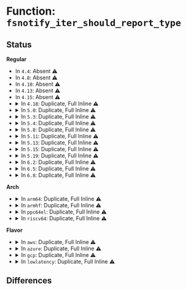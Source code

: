 # Function: <code>fsnotify_iter_should_report_type</code>

## Status
<b>Regular</b>
<ul>
<li>
In <code>4.4</code>: Absent ⚠️
</li>
<li>
In <code>4.8</code>: Absent ⚠️
</li>
<li>
In <code>4.10</code>: Absent ⚠️
</li>
<li>
In <code>4.13</code>: Absent ⚠️
</li>
<li>
In <code>4.15</code>: Absent ⚠️
</li>
<li>
<details>
<summary>In <code>4.18</code>: Duplicate, Full Inline ⚠️</summary>

**Collision:** Static Duplication

**Inline:** Full

**Transformation:** False

**Instances:**

```
In fs/notify/fsnotify.c (ffffffff812e445d)
Location: include/linux/fsnotify_backend.h:219
Inline: True
Inline callers:
  - fs/notify/fsnotify.c:fsnotify
```
```
In fs/notify/fanotify/fanotify.c (ffffffff812e7ffe)
Location: include/linux/fsnotify_backend.h:219
Inline: True
```
</details>
</li>
<li>
<details>
<summary>In <code>5.0</code>: Duplicate, Full Inline ⚠️</summary>

**Collision:** Static Duplication

**Inline:** Full

**Transformation:** False

**Instances:**

```
In fs/notify/fsnotify.c (ffffffff812f91e0)
Location: include/linux/fsnotify_backend.h:240
Inline: True
Inline callers:
  - fs/notify/fsnotify.c:fsnotify
  - fs/notify/fsnotify.c:fsnotify
  - fs/notify/fsnotify.c:fsnotify
```
```
In fs/notify/fanotify/fanotify.c (ffffffff812fccc8)
Location: include/linux/fsnotify_backend.h:240
Inline: True
Inline callers:
  - fs/notify/fanotify/fanotify.c:fanotify_handle_event
```
</details>
</li>
<li>
<details>
<summary>In <code>5.3</code>: Duplicate, Full Inline ⚠️</summary>

**Collision:** Static Duplication

**Inline:** Full

**Transformation:** False

**Instances:**

```
In fs/notify/fsnotify.c (ffffffff81319835)
Location: include/linux/fsnotify_backend.h:245
Inline: True
Inline callers:
  - fs/notify/fsnotify.c:fsnotify
  - fs/notify/fsnotify.c:fsnotify
  - fs/notify/fsnotify.c:fsnotify
```
```
In fs/notify/fanotify/fanotify.c (ffffffff8131d908)
Location: include/linux/fsnotify_backend.h:245
Inline: True
Inline callers:
  - fs/notify/fanotify/fanotify.c:fanotify_handle_event
  - fs/notify/fanotify/fanotify.c:fanotify_handle_event
```
</details>
</li>
<li>
<details>
<summary>In <code>5.4</code>: Duplicate, Full Inline ⚠️</summary>

**Collision:** Static Duplication

**Inline:** Full

**Transformation:** False

**Instances:**

```
In fs/notify/fsnotify.c (ffffffff8132c665)
Location: include/linux/fsnotify_backend.h:245
Inline: True
Inline callers:
  - fs/notify/fsnotify.c:fsnotify
  - fs/notify/fsnotify.c:fsnotify
  - fs/notify/fsnotify.c:fsnotify
```
```
In fs/notify/fanotify/fanotify.c (ffffffff81330748)
Location: include/linux/fsnotify_backend.h:245
Inline: True
Inline callers:
  - fs/notify/fanotify/fanotify.c:fanotify_handle_event
  - fs/notify/fanotify/fanotify.c:fanotify_handle_event
```
</details>
</li>
<li>
<details>
<summary>In <code>5.8</code>: Duplicate, Full Inline ⚠️</summary>

**Collision:** Static Duplication

**Inline:** Full

**Transformation:** False

**Instances:**

```
In fs/notify/fsnotify.c (ffffffff81366541)
Location: include/linux/fsnotify_backend.h:271
Inline: True
Inline callers:
  - fs/notify/fsnotify.c:fsnotify
  - fs/notify/fsnotify.c:send_to_group
  - fs/notify/fsnotify.c:send_to_group
```
```
In fs/notify/fanotify/fanotify.c (ffffffff8136a120)
Location: include/linux/fsnotify_backend.h:271
Inline: True
Inline callers:
  - fs/notify/fanotify/fanotify.c:fanotify_get_fsid
  - fs/notify/fanotify/fanotify.c:fanotify_group_event_mask
```
</details>
</li>
<li>
<details>
<summary>In <code>5.11</code>: Duplicate, Full Inline ⚠️</summary>

**Collision:** Static Duplication

**Inline:** Full

**Transformation:** False

**Instances:**

```
In fs/notify/fsnotify.c (ffffffff81373644)
Location: include/linux/fsnotify_backend.h:305
Inline: True
Inline callers:
  - fs/notify/fsnotify.c:fsnotify
  - fs/notify/fsnotify.c:send_to_group
  - fs/notify/fsnotify.c:send_to_group
```
```
In fs/notify/fanotify/fanotify.c (ffffffff813781f3)
Location: include/linux/fsnotify_backend.h:305
Inline: True
Inline callers:
  - fs/notify/fanotify/fanotify.c:fanotify_handle_event
  - fs/notify/fanotify/fanotify.c:fanotify_get_fsid
```
</details>
</li>
<li>
<details>
<summary>In <code>5.13</code>: Duplicate, Full Inline ⚠️</summary>

**Collision:** Static Duplication

**Inline:** Full

**Transformation:** False

**Instances:**

```
In fs/notify/fsnotify.c (ffffffff81379fa5)
Location: include/linux/fsnotify_backend.h:302
Inline: True
Inline callers:
  - fs/notify/fsnotify.c:fsnotify
  - fs/notify/fsnotify.c:send_to_group
  - fs/notify/fsnotify.c:send_to_group
```
```
In fs/notify/fanotify/fanotify.c (ffffffff8137edb2)
Location: include/linux/fsnotify_backend.h:302
Inline: True
Inline callers:
  - fs/notify/fanotify/fanotify.c:fanotify_handle_event
  - fs/notify/fanotify/fanotify.c:fanotify_handle_event
```
</details>
</li>
<li>
<details>
<summary>In <code>5.15</code>: Duplicate, Full Inline ⚠️</summary>

**Collision:** Static Duplication

**Inline:** Full

**Transformation:** False

**Instances:**

```
In fs/notify/fsnotify.c (ffffffff813c6bb2)
Location: include/linux/fsnotify_backend.h:302
Inline: True
Inline callers:
  - fs/notify/fsnotify.c:fsnotify
  - fs/notify/fsnotify.c:send_to_group
  - fs/notify/fsnotify.c:send_to_group
```
```
In fs/notify/fanotify/fanotify.c (ffffffff813cbe73)
Location: include/linux/fsnotify_backend.h:302
Inline: True
Inline callers:
  - fs/notify/fanotify/fanotify.c:fanotify_handle_event
```
</details>
</li>
<li>
<details>
<summary>In <code>5.19</code>: Duplicate, Full Inline ⚠️</summary>

**Collision:** Static Duplication

**Inline:** Full

**Transformation:** False

**Instances:**

```
In fs/notify/fsnotify.c (ffffffff8144d6ee)
Location: include/linux/fsnotify_backend.h:407
Inline: True
Inline callers:
  - fs/notify/fsnotify.c:send_to_group
  - fs/notify/fsnotify.c:send_to_group
  - fs/notify/fsnotify.c:send_to_group
  - fs/notify/fsnotify.c:send_to_group
  - fs/notify/fsnotify.c:send_to_group
  - fs/notify/fsnotify.c:send_to_group
```
```
In fs/notify/fanotify/fanotify.c (ffffffff81454497)
Location: include/linux/fsnotify_backend.h:407
Inline: True
Inline callers:
  - fs/notify/fanotify/fanotify.c:fanotify_handle_event
```
</details>
</li>
<li>
<details>
<summary>In <code>6.2</code>: Duplicate, Full Inline ⚠️</summary>

**Collision:** Static Duplication

**Inline:** Full

**Transformation:** False

**Instances:**

```
In fs/notify/fsnotify.c (ffffffff814dbd09)
Location: include/linux/fsnotify_backend.h:407
Inline: True
Inline callers:
  - fs/notify/fsnotify.c:send_to_group
  - fs/notify/fsnotify.c:send_to_group
  - fs/notify/fsnotify.c:send_to_group
  - fs/notify/fsnotify.c:send_to_group
  - fs/notify/fsnotify.c:send_to_group
  - fs/notify/fsnotify.c:send_to_group
```
```
In fs/notify/fanotify/fanotify.c (ffffffff814e3353)
Location: include/linux/fsnotify_backend.h:407
Inline: True
Inline callers:
  - fs/notify/fanotify/fanotify.c:fanotify_handle_event
```
</details>
</li>
<li>
<details>
<summary>In <code>6.5</code>: Duplicate, Full Inline ⚠️</summary>

**Collision:** Static Duplication

**Inline:** Full

**Transformation:** False

**Instances:**

```
In fs/notify/fsnotify.c (ffffffff815124f4)
Location: include/linux/fsnotify_backend.h:407
Inline: True
Inline callers:
  - fs/notify/fsnotify.c:send_to_group
  - fs/notify/fsnotify.c:send_to_group
  - fs/notify/fsnotify.c:send_to_group
  - fs/notify/fsnotify.c:send_to_group
  - fs/notify/fsnotify.c:send_to_group
  - fs/notify/fsnotify.c:send_to_group
```
```
In fs/notify/fanotify/fanotify.c (ffffffff81519c6c)
Location: include/linux/fsnotify_backend.h:407
Inline: True
Inline callers:
  - fs/notify/fanotify/fanotify.c:fanotify_handle_event
```
</details>
</li>
<li>
<details>
<summary>In <code>6.8</code>: Duplicate, Full Inline ⚠️</summary>

**Collision:** Static Duplication

**Inline:** Full

**Transformation:** False

**Instances:**

```
In fs/notify/fsnotify.c (ffffffff815469a4)
Location: include/linux/fsnotify_backend.h:407
Inline: True
Inline callers:
  - fs/notify/fsnotify.c:send_to_group
  - fs/notify/fsnotify.c:send_to_group
  - fs/notify/fsnotify.c:send_to_group
  - fs/notify/fsnotify.c:send_to_group
  - fs/notify/fsnotify.c:send_to_group
  - fs/notify/fsnotify.c:send_to_group
```
```
In fs/notify/fanotify/fanotify.c (ffffffff8154e140)
Location: include/linux/fsnotify_backend.h:407
Inline: True
Inline callers:
  - fs/notify/fanotify/fanotify.c:fanotify_handle_event
```
</details>
</li>
</ul>
<b>Arch</b>
<ul>
<li>
<details>
<summary>In <code>arm64</code>: Duplicate, Full Inline ⚠️</summary>

**Collision:** Static Duplication

**Inline:** Full

**Transformation:** False

**Instances:**

```
In fs/notify/fsnotify.c (ffff8000103e7f80)
Location: include/linux/fsnotify_backend.h:245
Inline: True
Inline callers:
  - fs/notify/fsnotify.c:fsnotify
  - fs/notify/fsnotify.c:fsnotify
  - fs/notify/fsnotify.c:fsnotify
```
```
In fs/notify/fanotify/fanotify.c (ffff8000103ed948)
Location: include/linux/fsnotify_backend.h:245
Inline: True
Inline callers:
  - fs/notify/fanotify/fanotify.c:fanotify_handle_event
  - fs/notify/fanotify/fanotify.c:fanotify_handle_event
```
</details>
</li>
<li>
<details>
<summary>In <code>armhf</code>: Duplicate, Full Inline ⚠️</summary>

**Collision:** Static Duplication

**Inline:** Full

**Transformation:** False

**Instances:**

```
In fs/notify/fsnotify.c (c05bfaac)
Location: include/linux/fsnotify_backend.h:245
Inline: True
Inline callers:
  - fs/notify/fsnotify.c:fsnotify
  - fs/notify/fsnotify.c:fsnotify
  - fs/notify/fsnotify.c:fsnotify
```
```
In fs/notify/fanotify/fanotify.c (c05c41b8)
Location: include/linux/fsnotify_backend.h:245
Inline: True
Inline callers:
  - fs/notify/fanotify/fanotify.c:fanotify_handle_event
  - fs/notify/fanotify/fanotify.c:fanotify_handle_event
```
</details>
</li>
<li>
<details>
<summary>In <code>ppc64el</code>: Duplicate, Full Inline ⚠️</summary>

**Collision:** Static Duplication

**Inline:** Full

**Transformation:** False

**Instances:**

```
In fs/notify/fsnotify.c (c0000000004eea98)
Location: include/linux/fsnotify_backend.h:245
Inline: True
Inline callers:
  - fs/notify/fsnotify.c:fsnotify
  - fs/notify/fsnotify.c:fsnotify
  - fs/notify/fsnotify.c:fsnotify
```
```
In fs/notify/fanotify/fanotify.c (c0000000004f5154)
Location: include/linux/fsnotify_backend.h:245
Inline: True
Inline callers:
  - fs/notify/fanotify/fanotify.c:fanotify_handle_event
  - fs/notify/fanotify/fanotify.c:fanotify_handle_event
```
</details>
</li>
<li>
<details>
<summary>In <code>riscv64</code>: Duplicate, Full Inline ⚠️</summary>

**Collision:** Static Duplication

**Inline:** Full

**Transformation:** False

**Instances:**

```
In fs/notify/fsnotify.c (ffffffe00029cd26)
Location: include/linux/fsnotify_backend.h:245
Inline: True
Inline callers:
  - fs/notify/fsnotify.c:fsnotify
  - fs/notify/fsnotify.c:fsnotify
  - fs/notify/fsnotify.c:fsnotify
```
```
In fs/notify/fanotify/fanotify.c (ffffffe0002a133a)
Location: include/linux/fsnotify_backend.h:245
Inline: True
Inline callers:
  - fs/notify/fanotify/fanotify.c:fanotify_handle_event
  - fs/notify/fanotify/fanotify.c:fanotify_handle_event
```
</details>
</li>
</ul>
<b>Flavor</b>
<ul>
<li>
<details>
<summary>In <code>aws</code>: Duplicate, Full Inline ⚠️</summary>

**Collision:** Static Duplication

**Inline:** Full

**Transformation:** False

**Instances:**

```
In fs/notify/fsnotify.c (ffffffff81324c45)
Location: include/linux/fsnotify_backend.h:245
Inline: True
Inline callers:
  - fs/notify/fsnotify.c:fsnotify
  - fs/notify/fsnotify.c:fsnotify
  - fs/notify/fsnotify.c:fsnotify
```
```
In fs/notify/fanotify/fanotify.c (ffffffff81328d28)
Location: include/linux/fsnotify_backend.h:245
Inline: True
Inline callers:
  - fs/notify/fanotify/fanotify.c:fanotify_handle_event
  - fs/notify/fanotify/fanotify.c:fanotify_handle_event
```
</details>
</li>
<li>
<details>
<summary>In <code>azure</code>: Duplicate, Full Inline ⚠️</summary>

**Collision:** Static Duplication

**Inline:** Full

**Transformation:** False

**Instances:**

```
In fs/notify/fsnotify.c (ffffffff813157e5)
Location: include/linux/fsnotify_backend.h:245
Inline: True
Inline callers:
  - fs/notify/fsnotify.c:fsnotify
  - fs/notify/fsnotify.c:fsnotify
  - fs/notify/fsnotify.c:fsnotify
```
```
In fs/notify/fanotify/fanotify.c (ffffffff813198c8)
Location: include/linux/fsnotify_backend.h:245
Inline: True
Inline callers:
  - fs/notify/fanotify/fanotify.c:fanotify_handle_event
  - fs/notify/fanotify/fanotify.c:fanotify_handle_event
```
</details>
</li>
<li>
<details>
<summary>In <code>gcp</code>: Duplicate, Full Inline ⚠️</summary>

**Collision:** Static Duplication

**Inline:** Full

**Transformation:** False

**Instances:**

```
In fs/notify/fsnotify.c (ffffffff81322715)
Location: include/linux/fsnotify_backend.h:245
Inline: True
Inline callers:
  - fs/notify/fsnotify.c:fsnotify
  - fs/notify/fsnotify.c:fsnotify
  - fs/notify/fsnotify.c:fsnotify
```
```
In fs/notify/fanotify/fanotify.c (ffffffff813267f8)
Location: include/linux/fsnotify_backend.h:245
Inline: True
Inline callers:
  - fs/notify/fanotify/fanotify.c:fanotify_handle_event
  - fs/notify/fanotify/fanotify.c:fanotify_handle_event
```
</details>
</li>
<li>
<details>
<summary>In <code>lowlatency</code>: Duplicate, Full Inline ⚠️</summary>

**Collision:** Static Duplication

**Inline:** Full

**Transformation:** False

**Instances:**

```
In fs/notify/fsnotify.c (ffffffff81334575)
Location: include/linux/fsnotify_backend.h:245
Inline: True
Inline callers:
  - fs/notify/fsnotify.c:fsnotify
  - fs/notify/fsnotify.c:fsnotify
  - fs/notify/fsnotify.c:fsnotify
```
```
In fs/notify/fanotify/fanotify.c (ffffffff81338618)
Location: include/linux/fsnotify_backend.h:245
Inline: True
Inline callers:
  - fs/notify/fanotify/fanotify.c:fanotify_handle_event
  - fs/notify/fanotify/fanotify.c:fanotify_handle_event
```
</details>
</li>
</ul>

## Differences
